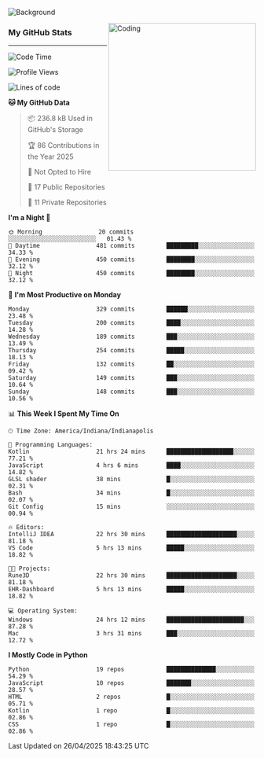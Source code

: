 ![Background](https://github.com/Nguyen-Noah/Nguyen-Noah/assets/112649680/f5d2296f-0508-400c-abcf-47c085708a2a)

<img align="right" alt="Coding" width="300" src="https://cdn.dribbble.com/users/1277312/screenshots/14733298/media/39b1045e593737587dd60e42c8422d1f.gif" >

### My GitHub Stats
---
<!--START_SECTION:waka-->
![Code Time](http://img.shields.io/badge/Code%20Time-575%20hrs%2032%20mins-blue)

![Profile Views](http://img.shields.io/badge/Profile%20Views-0-blue)

![Lines of code](https://img.shields.io/badge/From%20Hello%20World%20I%27ve%20Written-13.7%20million%20lines%20of%20code-blue)

**🐱 My GitHub Data** 

> 📦 236.8 kB Used in GitHub's Storage 
 > 
> 🏆 86 Contributions in the Year 2025
 > 
> 🚫 Not Opted to Hire
 > 
> 📜 17 Public Repositories 
 > 
> 🔑 11 Private Repositories 
 > 
**I'm a Night 🦉** 

```text
🌞 Morning                20 commits          ░░░░░░░░░░░░░░░░░░░░░░░░░   01.43 % 
🌆 Daytime                481 commits         █████████░░░░░░░░░░░░░░░░   34.33 % 
🌃 Evening                450 commits         ████████░░░░░░░░░░░░░░░░░   32.12 % 
🌙 Night                  450 commits         ████████░░░░░░░░░░░░░░░░░   32.12 % 
```
📅 **I'm Most Productive on Monday** 

```text
Monday                   329 commits         ██████░░░░░░░░░░░░░░░░░░░   23.48 % 
Tuesday                  200 commits         ████░░░░░░░░░░░░░░░░░░░░░   14.28 % 
Wednesday                189 commits         ███░░░░░░░░░░░░░░░░░░░░░░   13.49 % 
Thursday                 254 commits         █████░░░░░░░░░░░░░░░░░░░░   18.13 % 
Friday                   132 commits         ██░░░░░░░░░░░░░░░░░░░░░░░   09.42 % 
Saturday                 149 commits         ███░░░░░░░░░░░░░░░░░░░░░░   10.64 % 
Sunday                   148 commits         ███░░░░░░░░░░░░░░░░░░░░░░   10.56 % 
```


📊 **This Week I Spent My Time On** 

```text
🕑︎ Time Zone: America/Indiana/Indianapolis

💬 Programming Languages: 
Kotlin                   21 hrs 24 mins      ███████████████████░░░░░░   77.21 % 
JavaScript               4 hrs 6 mins        ████░░░░░░░░░░░░░░░░░░░░░   14.82 % 
GLSL shader              38 mins             █░░░░░░░░░░░░░░░░░░░░░░░░   02.31 % 
Bash                     34 mins             █░░░░░░░░░░░░░░░░░░░░░░░░   02.07 % 
Git Config               15 mins             ░░░░░░░░░░░░░░░░░░░░░░░░░   00.94 % 

🔥 Editors: 
IntelliJ IDEA            22 hrs 30 mins      ████████████████████░░░░░   81.18 % 
VS Code                  5 hrs 13 mins       █████░░░░░░░░░░░░░░░░░░░░   18.82 % 

🐱‍💻 Projects: 
Rune3D                   22 hrs 30 mins      ████████████████████░░░░░   81.18 % 
EHR-Dashboard            5 hrs 13 mins       █████░░░░░░░░░░░░░░░░░░░░   18.82 % 

💻 Operating System: 
Windows                  24 hrs 12 mins      ██████████████████████░░░   87.28 % 
Mac                      3 hrs 31 mins       ███░░░░░░░░░░░░░░░░░░░░░░   12.72 % 
```

**I Mostly Code in Python** 

```text
Python                   19 repos            ██████████████░░░░░░░░░░░   54.29 % 
JavaScript               10 repos            ███████░░░░░░░░░░░░░░░░░░   28.57 % 
HTML                     2 repos             █░░░░░░░░░░░░░░░░░░░░░░░░   05.71 % 
Kotlin                   1 repo              █░░░░░░░░░░░░░░░░░░░░░░░░   02.86 % 
CSS                      1 repo              █░░░░░░░░░░░░░░░░░░░░░░░░   02.86 % 
```




 Last Updated on 26/04/2025 18:43:25 UTC
<!--END_SECTION:waka-->

<!--
**Nguyen-Noah/Nguyen-Noah** is a ✨ _special_ ✨ repository because its `README.md` (this file) appears on your GitHub profile.

Here are some ideas to get you started:

- 🔭 I’m currently working on ...
- 🌱 I’m currently learning ...
- 👯 I’m looking to collaborate on ...
- 🤔 I’m looking for help with ...
- 💬 Ask me about ...
- 📫 How to reach me: ...
- 😄 Pronouns: ...
- ⚡ Fun fact: ...
-->
